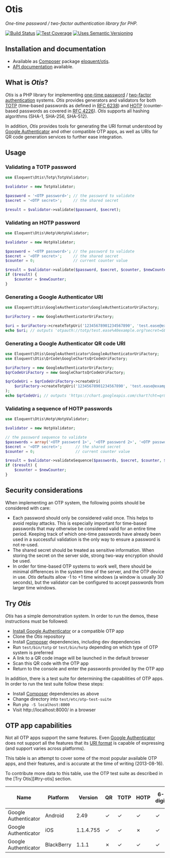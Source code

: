 # Otis

*One-time password / two-factor authentication library for PHP.*

[![Build Status]][Latest build]
[![Test Coverage]][Test coverage report]
[![Uses Semantic Versioning]][SemVer]

## Installation and documentation

* Available as [Composer] package [eloquent/otis].
* [API documentation] available.

## What is *Otis*?

*Otis* is a PHP library for implementing [one-time password] / [two-factor
authentication] systems. *Otis* provides generators and validators for both
[TOTP][] (time-based passwords as defined in [RFC 6238]) and [HOTP][]
(counter-based passwords as covered in [RFC 4226]). *Otis* supports all hashing
algorithms (SHA-1, SHA-256, SHA-512).

In addition, *Otis* provides tools for generating the URI format understood by
[Google Authenticator] and other compatible OTP apps, as well as URIs for QR
code generation services to further ease integration.

## Usage

### Validating a TOTP password

```php
use Eloquent\Otis\Totp\TotpValidator;

$validator = new TotpValidator;

$password = '<OTP password>'; // the password to validate
$secret = '<OTP secret>';     // the shared secret

$result = $validator->validate($password, $secret);
```

### Validating an HOTP password

```php
use Eloquent\Otis\Hotp\HotpValidator;

$validator = new HotpValidator;

$password = '<OTP password>'; // the password to validate
$secret = '<OTP secret>';     // the shared secret
$counter = 0;                 // current counter value

$result = $validator->validate($password, $secret, $counter, $newCounter);
if ($result) {
    $counter = $newCounter;
}
```

### Generating a Google Authenticator URI

```php
use Eloquent\Otis\GoogleAuthenticator\GoogleAuthenticatorUriFactory;

$uriFactory = new GoogleAuthenticatorUriFactory;

$uri = $uriFactory->createTotpUri('12345678901234567890', 'test.ease@example.org');
echo $uri; // outputs 'otpauth://totp/test.ease%40example.org?secret=GEZDGNBVGY3TQOJQGEZDGNBVGY3TQOJQ'
```

### Generating a Google Authenticator QR code URI

```php
use Eloquent\Otis\GoogleAuthenticator\GoogleAuthenticatorUriFactory;
use Eloquent\Otis\QrCode\GoogleChartsQrCodeUriFactory;

$uriFactory = new GoogleAuthenticatorUriFactory;
$qrCodeUriFactory = new GoogleChartsQrCodeUriFactory;

$qrCodeUri = $qrCodeUriFactory->createUri(
    $uriFactory->createTotpUri('12345678901234567890', 'test.ease@example.org')
);
echo $qrCodeUri; // outputs 'https://chart.googleapis.com/chart?cht=qr&chs=250x250&chld=%7C0&chl=otpauth%3A%2F%2Ftotp%2Ftest.ease%2540example.org%3Fsecret%3DGEZDGNBVGY3TQOJQGEZDGNBVGY3TQOJQ'
```

### Validating a sequence of HOTP passwords

```php
use Eloquent\Otis\Hotp\HotpValidator;

$validator = new HotpValidator;

// the password sequence to validate
$passwords = array('<OTP password 1>', '<OTP password 2>', '<OTP password 3>');
$secret = '<OTP secret>';      // the shared secret
$counter = 0;                  // current counter value

$result = $validator->validateSequence($passwords, $secret, $counter, $newCounter);
if ($result) {
    $counter = $newCounter;
}
```

## Security considerations

When implementing an OTP system, the following points should be considered with
care:

- Each password should only be considered valid once. This helps to avoid replay
  attacks. This is especially important for time-based passwords that may
  otherwise be considered valid for an entire time period. Keeping track of
  which one-time passwords have already been used in a successful validation is
  the only way to ensure a password is not re-used.
- The shared secret should be treated as sensitive information. When storing the
  secret on the server side, strong two-way encryption should be used.
- In order for time-based OTP systems to work well, there should be minimal
  differences in the system time of the server, and the OTP device in use.
  *Otis* defaults allow -1 to +1 time windows (a window is usually 30 seconds),
  but the validator can be configured to accept passwords from larger time
  windows.

## Try *Otis*

*Otis* has a simple demonstration system. In order to run the demos, these
instructions must be followed:

- [Install Google Authenticator] or a compatible OTP app
- Clone the *Otis* repository
- Install [Composer] dependencies, including dev dependencies
- Run `test/bin/totp` or `test/bin/hotp` depending on which type of OTP system
  is preferred
- A link to a QR code image will be launched in the default browser
- Scan this QR code with the OTP app
- Return to the console and enter the passwords provided by the OTP app

In addition, there is a test suite for determining the capabilities of OTP apps.
In order to run the test suite follow these steps:

- Install [Composer] dependencies as above
- Change directory into `test/etc/otp-test-suite`
- Run `php -S localhost:8000`
- Visit http://localhost:8000/ in a browser

## OTP app capabilities

Not all OTP apps support the same features. Even [Google Authenticator] does not
support all the features that its [URI format] is capable of expressing (and
support varies across platforms).

This table is an attempt to cover some of the most popular available OTP apps,
and their features, and is accurate at the time of writing (2013-08-16).

To contribute more data to this table, use the OTP test suite as described in
the [Try Otis][#try-otis] section.

<table>
    <thead>
        <tr>
            <th>Name</th>
            <th>Platform</th>
            <th>Version</th>
            <th>QR</th>
            <th>TOTP</th>
            <th>HOTP</th>
            <th>6-digit</th>
            <th>8-digit</th>
            <th>10-digit</th>
            <th>SHA-1</th>
            <th>SHA-256</th>
            <th>SHA-512</th>
            <th>Non-standard window</th>
            <th>Issuer</th>
            <th>Legacy issuer</th>
        </tr>
    </thead>
    <tbody>
        <tr>
            <td>Google Authenticator</td>
            <td>Android</td>
            <td>2.49</td>
            <td>✓</td>
            <td>✓</td>
            <td>✓</td>
            <td>✓</td>
            <td>✗</td>
            <td>✗</td>
            <td>✓</td>
            <td>✗</td>
            <td>✗</td>
            <td>✗</td>
            <td>✓</td>
            <td>✓</td>
        </tr>
        <tr>
            <td>Google Authenticator</td>
            <td>iOS</td>
            <td>1.1.4.755</td>
            <td>✓</td>
            <td>✓</td>
            <td>✗</td>
            <td>✓</td>
            <td>✓</td>
            <td>✗</td>
            <td>✓</td>
            <td>✓</td>
            <td>✓</td>
            <td>✓</td>
            <td>✗</td>
            <td>✗</td>
        </tr>
        <tr>
            <td>Google Authenticator</td>
            <td>BlackBerry</td>
            <td>1.1.1</td>
            <td>✗</td>
            <td>✓</td>
            <td>✓</td>
            <td>✓</td>
            <td>✗</td>
            <td>✗</td>
            <td>✓</td>
            <td>✗</td>
            <td>✗</td>
            <td>✗</td>
            <td>✗</td>
            <td>✗</td>
        </tr>
    </tbody>
</table>

<!-- References -->

[API documentation]: http://lqnt.co/otis/artifacts/documentation/api/
[Composer]: http://getcomposer.org/
[eloquent/otis]: https://packagist.org/packages/eloquent/otis
[Google Authenticator]: http://en.wikipedia.org/wiki/Google_Authenticator
[HOTP]: http://en.wikipedia.org/wiki/HMAC-based_One-time_Password_Algorithm
[Install Google Authenticator]: https://support.google.com/accounts/answer/1066447?hl=en
[one-time password]: http://en.wikipedia.org/wiki/One-time_password
[RFC 4226]: http://tools.ietf.org/html/rfc4226
[RFC 6238]: http://tools.ietf.org/html/rfc6238
[TOTP]: http://en.wikipedia.org/wiki/Time-based_One-time_Password_Algorithm
[two-factor authentication]: http://en.wikipedia.org/wiki/Multi-factor_authentication
[URI format]: https://code.google.com/p/google-authenticator/wiki/KeyUriFormat

[Build Status]: https://api.travis-ci.org/eloquent/otis.png?branch=master
[Latest build]: https://travis-ci.org/eloquent/otis
[SemVer]: http://semver.org/
[Test coverage report]: https://coveralls.io/r/eloquent/otis
[Test Coverage]: https://coveralls.io/repos/eloquent/otis/badge.png?branch=master
[Uses Semantic Versioning]: http://b.repl.ca/v1/semver-yes-brightgreen.png
